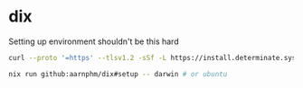 # dix

Setting up environment shouldn't be this hard

```bash
curl --proto '=https' --tlsv1.2 -sSf -L https://install.determinate.systems/nix | sh -s -- install

nix run github:aarnphm/dix#setup -- darwin # or ubuntu
```
